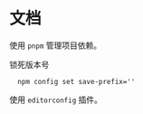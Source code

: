 # 文档

使用 `pnpm` 管理项目依赖。

锁死版本号

```shell
  npm config set save-prefix=''
```

使用 `editorconfig` 插件。
